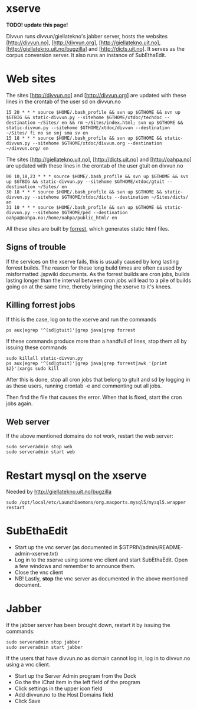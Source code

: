 # xserve

**TODO! update this page!**

Divvun runs divvun/giellatekno's jabber server, hosts the websites [http://divvun.no], [http://divvun.org], [http://giellatekno.uit.no], [http://giellatekno.uit.no/bugzilla] and [http://dicts.uit.no]. It serves as the corpus conversion server. It also runs an instance of SubEthaEdit.


# Web sites
The sites [http://divvun.no] and [http://divvun.org] are updated with these lines in the crontab of the user sd on divvun.no


```
15 20 * * * source $HOME/.bash_profile && svn up $GTHOME && svn up $GTBIG && static-divvun.py --sitehome $GTHOME/xtdoc/techdoc --destination ~/Sites/ en && rm ~/Sites/index.html; svn up $GTHOME && static-divvun.py --sitehome $GTHOME/xtdoc/divvun --destination ~/Sites/ fi no se smj sma sv en
15 18 * * * source $HOME/.bash_profile && svn up $GTHOME && static-divvun.py --sitehome $GTHOME/xtdoc/divvun.org --destination ~/divvun.org/ en
```


The sites [http://giellatekno.uit.no], [http://dicts.uit.no] and [http://oahpa.no] are updated with these lines in the crontab of the user gtuit on divvun.no


```
00 10,18,23 * * * source $HOME/.bash_profile && svn up $GTHOME && svn up $GTBIG && static-divvun.py --sitehome $GTHOME/xtdoc/gtuit --destination ~/Sites/ en
30 18 * * * source $HOME/.bash_profile && svn up $GTHOME && static-divvun.py --sitehome $GTHOME/xtdoc/dicts --destination ~/Sites/dicts/ en
31 10 * * * source $HOME/.bash_profile && svn up $GTHOME && static-divvun.py --sitehome $GTHOME/ped --destination oahpa@oahpa.no:/home/oahpa/public_html/ en
```




All these sites are built by [forrest](http://forrest.apache.org), which generates static html files.


## Signs of trouble


If the services on the xserve fails, this is usually caused by long lasting forrest builds. The reason for these long build times are often caused by misformatted .jspwiki documents. As the forrest builds are cron jobs, builds lasting longer than the interval between cron jobs will lead to a pile of builds going on at the same time, thereby bringing the xserve to it's knees.


## Killing forrest jobs


If this is the case, log on to the xserve and run the commands


```
ps aux|egrep '^(sd|gtuit)'|grep java|grep forrest
```


If these commands produce more than a handfull of lines, stop them all by issuing these commands


```
sudo killall static-divvun.py
ps aux|egrep '^(sd|gtuit)'|grep java|grep forrest|awk '{print $2}'|xargs sudo kill
```


After this is done, stop all cron jobs that belong to gtuit and sd by logging in as these users, running crontab -e and commenting out all jobs.


Then find the file that causes the error. When that is fixed, start the cron jobs again.


## Web server
If the above mentioned domains do not work, restart the web server:


```
sudo serveradmin stop web
sudo serveradmin start web
```


#  Restart mysql on the xserve


Needed by http://giellatekno.uit.no/bugzilla


```
sudo /opt/local/etc/LaunchDaemons/org.macports.mysql5/mysql5.wrapper restart
```


# SubEthaEdit


* Start up the vnc server (as documented in $GTPRIV/admin/README-admin-xserve.txt)
* Log in to the xserve using some vnc client and start SubEthaEdit. Open a few windows and remember to announce them.
* Close the vnc client
* NB! Lastly, **stop** the vnc server as documented in the above mentioned document.


# Jabber
If the jabber server has been brought down, restart it by issuing the commands:


```
sudo serveradmin stop jabber
sudo serveradmin start jabber
```


If the users that have divvun.no as domain cannot log in, log in to divvun.no
using a vnc client.


* Start up the Server Admin program from the Dock
* Go the the iChat item in the left field of the program
* Click settings in the upper icon field
* Add divvun.no to the Host Domains field
* Click Save


